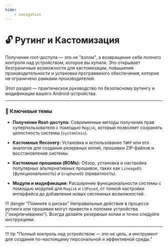```yaml
---
hide:
    - navigation
---
```


# 🔓 Рутинг и Кастомизация

Получение root-доступа — это не "взлом", а возвращение себе полного контроля над устройством, которое вы купили. Это открывает безграничные возможности для кастомизации, повышения производительности и установки программного обеспечения, которое не ограничено рамками производителей.

Этот раздел — практическое руководство по безопасному рутингу и модификации вашего Android-устройства.

---

### 🔑 Ключевые темы

*   **Получение Root-доступа:** Современные методы получения прав суперпользователя с помощью `Magisk`, который позволяет сохранять целостность системы (`systemless`).

*   **Кастомные Recovery:** Установка и использование `TWRP` или его аналогов для создания резервных копий, прошивки ZIP-файлов и восстановления системы.

*   **Кастомные прошивки (ROMs):** Обзор, установка и настройка популярных альтернативных прошивок, таких как `LineageOS` (функциональность) и `GrapheneOS` (приватность).

*   **Модули и модификации:** Расширение функциональности системы с помощью модулей для `Magisk` и `LSPosed`, от тонкой настройки интерфейса до добавления новых системных возможностей.

!!! danger "Помните о рисках"
    Неправильные действия в процессе рутинга или прошивки могут привести к поломке устройства ("окирпичиванию"). Всегда делайте резервные копии и точно следуйте инструкциям.

---

!!! tip "Полный контроль над устройством — это не цель, а инструмент для создания по-настоящему персональной и эффективной среды."